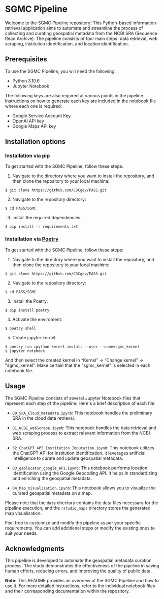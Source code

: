 # SGMC Pipeline

Welcome to the SGMC Pipeline repository! This Python-based information-retrieval application aims to automate and streamline the process of collecting and curating geospatial metadata from the NCBI SRA (Sequence Read Archive). The pipeline consists of four main steps: data retrieval, web scraping, institution identification, and location identification.

## Prerequisites

To use the SGMC Pipeline, you will need the following:

- Python 3.10.6
- Jupyter Notebook

The following keys are also required at various points in the pipeline.  Instructions on how to generate each key are included in the notebook file where each one is required:

- Google Service Account Key 
- OpenAI API key 
- Google Maps API key 

## Installation options

### **Installation via pip**

To get started with the SGMC Pipeline, follow these steps:

1. Navigate to the directory where you want to install the repository, and then clone the repository to your local machine:

```shell
$ git clone https://github.com/CDCgov/PASS.git
```

2. Navigate to the repository directory:

```shell
$ cd PASS/SGMC
```

3. Install the required dependencies:

```shell
$ pip install -r requirements.txt
```
### **Installation via [Poetry](https://python-poetry.org/docs/basic-usage/)**

To get started with the SGMC Pipeline, follow these steps:

1. Navigate to the directory where you want to install the repository, and then clone the repository to your local machine:

```shell
$ git clone https://github.com/CDCgov/PASS.git
```

2. Navigate to the repository directory:

```shell
$ cd PASS/SGMC
```

3. Install the Poetry:

```shell
$ pip install poetry
```
4. Activate the enviroment:

```shell
$ poetry shell
```

5. Create jupyter kernel:

```shell
$ poetry run ipython kernel install --user --name=sgmc_kernel
$ jupyter notebook
```
And then select the created kernel in “Kernel” -> “Change kernel” -> "sgmc_kernel".  Make certain that the "sgmc_kernel" is selected in each notebook file.

## Usage

The SGMC Pipeline consists of several Jupyter Notebook files that represent each step of the pipeline. Here's a brief description of each file:

- `00_SRA_Cloud_metadata.ipynb`: This notebook handles the preliminary SRA in the cloud data retrieval.

- `01_NCBI_webScrape.ipynb`: This notebook handles the data retrieval and web scraping process to extract relevant information from the NCBI SRA.

- `02_ChatGPT_API_Institution Imputation.ipynb`: This notebook utilizes the ChatGPT API for institution identification. It leverages artificial intelligence to curate and update geospatial metadata.

- `03_geolocator_google_API.ipynb`: This notebook performs location identification using the Google Geocoding API. It helps in standardizing and enriching the geospatial metadata.

- `04_Map_Visualization.ipynb`: This notebook allows you to visualize the curated geospatial metadata on a map.

Please note that the `data` directory contains the data files necessary for the pipeline execution, and the `rstudio_maps` directory stores the generated map visualization.

Feel free to customize and modify the pipeline as per your specific requirements. You can add additional steps or modify the existing ones to suit your needs.

## Acknowledgments

This pipeline is developed to automate the geospatial metadata curation process. The study demonstrates the effectiveness of the pipeline in saving human efforts, reducing errors, and improving the quality of public data.

**Note:** This README provides an overview of the SGMC Pipeline and how to use it. For more detailed instructions, refer to the individual notebook files and their corresponding documentation within the repository.

